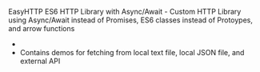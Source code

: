 EasyHTTP ES6 HTTP Library with Async/Await - Custom HTTP Library using Async/Await instead of Promises, ES6 classes instead of Protoypes, and arrow functions

-
- Contains demos for fetching from local text file, local JSON file, and external API